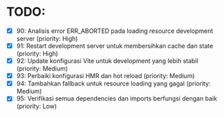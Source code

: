 # TODO:

- [x] 90: Analisis error ERR_ABORTED pada loading resource development server (priority: High)
- [x] 91: Restart development server untuk membersihkan cache dan state (priority: High)
- [x] 92: Update konfigurasi Vite untuk development yang lebih stabil (priority: Medium)
- [x] 93: Perbaiki konfigurasi HMR dan hot reload (priority: Medium)
- [x] 94: Tambahkan fallback untuk resource loading yang gagal (priority: Medium)
- [x] 95: Verifikasi semua dependencies dan imports berfungsi dengan baik (priority: Low)
